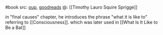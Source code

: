 #book 
src: [oup](https://global.oup.com/academic/product/the-importance-of-subjectivity-9780199591541?cc=us&lang=en&), [goodreads](https://www.goodreads.com/book/show/8836726-the-importance-of-subjectivity) 
@: [[Timothy Lauro Squire Sprigge]]

in "final causes" chapter, he introduces the phrase "what it is like to" referring to [[Consciousness]]. which was later used in [[What Is It Like to Be a Bat]] 

